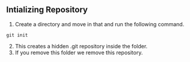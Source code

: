 ## Intializing Repository
1. Create a directory and move in that and run the following command.
``` shell
git init
```
2. This creates a hidden .git repository inside the folder.
3. If you remove this folder we remove this repository.